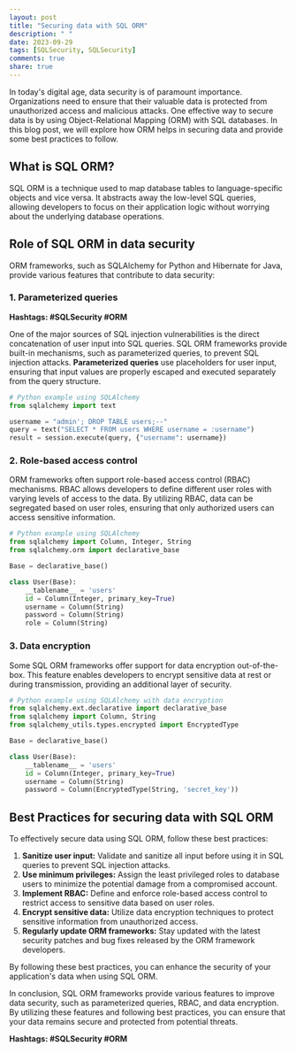 ```yaml
---
layout: post
title: "Securing data with SQL ORM"
description: " "
date: 2023-09-29
tags: [SQLSecurity, SQLSecurity]
comments: true
share: true
---
```


In today's digital age, data security is of paramount importance. Organizations need to ensure that their valuable data is protected from unauthorized access and malicious attacks. One effective way to secure data is by using Object-Relational Mapping (ORM) with SQL databases. In this blog post, we will explore how ORM helps in securing data and provide some best practices to follow.

## What is SQL ORM?

SQL ORM is a technique used to map database tables to language-specific objects and vice versa. It abstracts away the low-level SQL queries, allowing developers to focus on their application logic without worrying about the underlying database operations.

## Role of SQL ORM in data security

ORM frameworks, such as SQLAlchemy for Python and Hibernate for Java, provide various features that contribute to data security:

### 1. Parameterized queries

**Hashtags: #SQLSecurity #ORM**

One of the major sources of SQL injection vulnerabilities is the direct concatenation of user input into SQL queries. SQL ORM frameworks provide built-in mechanisms, such as parameterized queries, to prevent SQL injection attacks. **Parameterized queries** use placeholders for user input, ensuring that input values are properly escaped and executed separately from the query structure.

```python
# Python example using SQLAlchemy
from sqlalchemy import text

username = "admin'; DROP TABLE users;--"
query = text("SELECT * FROM users WHERE username = :username")
result = session.execute(query, {"username": username})
```

### 2. Role-based access control

ORM frameworks often support role-based access control (RBAC) mechanisms. RBAC allows developers to define different user roles with varying levels of access to the data. By utilizing RBAC, data can be segregated based on user roles, ensuring that only authorized users can access sensitive information.

```python
# Python example using SQLAlchemy
from sqlalchemy import Column, Integer, String
from sqlalchemy.orm import declarative_base

Base = declarative_base()

class User(Base):
    __tablename__ = 'users'
    id = Column(Integer, primary_key=True)
    username = Column(String)
    password = Column(String)
    role = Column(String)
```

### 3. Data encryption

Some SQL ORM frameworks offer support for data encryption out-of-the-box. This feature enables developers to encrypt sensitive data at rest or during transmission, providing an additional layer of security.

```python
# Python example using SQLAlchemy with data encryption
from sqlalchemy.ext.declarative import declarative_base
from sqlalchemy import Column, String
from sqlalchemy_utils.types.encrypted import EncryptedType

Base = declarative_base()

class User(Base):
    __tablename__ = 'users'
    id = Column(Integer, primary_key=True)
    username = Column(String)
    password = Column(EncryptedType(String, 'secret_key'))
```

## Best Practices for securing data with SQL ORM

To effectively secure data using SQL ORM, follow these best practices:

1. **Sanitize user input:** Validate and sanitize all input before using it in SQL queries to prevent SQL injection attacks.
2. **Use minimum privileges:** Assign the least privileged roles to database users to minimize the potential damage from a compromised account.
3. **Implement RBAC:** Define and enforce role-based access control to restrict access to sensitive data based on user roles.
4. **Encrypt sensitive data:** Utilize data encryption techniques to protect sensitive information from unauthorized access.
5. **Regularly update ORM frameworks:** Stay updated with the latest security patches and bug fixes released by the ORM framework developers.

By following these best practices, you can enhance the security of your application's data when using SQL ORM.

In conclusion, SQL ORM frameworks provide various features to improve data security, such as parameterized queries, RBAC, and data encryption. By utilizing these features and following best practices, you can ensure that your data remains secure and protected from potential threats.

**Hashtags: #SQLSecurity #ORM**